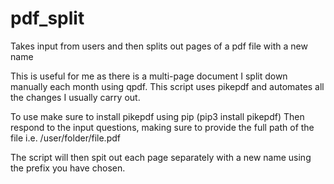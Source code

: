 # pdf_split
Takes input from users and then splits out pages of a pdf file with a new name

This is useful for me as there is a multi-page document I split down manually each month using qpdf.
This script uses pikepdf and automates all the changes I usually carry out.

To use make sure to install pikepdf using pip (pip3 install pikepdf)
Then respond to the input questions, making sure to provide the full path of the file i.e. /user/folder/file.pdf

The script will then spit out each page separately with a new name using the prefix you have chosen.
